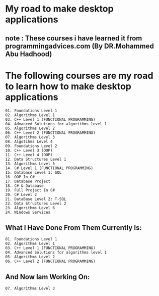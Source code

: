 # My road to make desktop applications
## note : These courses i have learned it from programmingadvices.com (By DR.Mohammed Abu Hadhood)

# The following courses are my road to learn how to make desktop applications

    01. Foundations Level 1
    02. Algorithms Level 1
    03. C++ Level 1 (FUNCTIONAL PROGRAMMING)
    04. Advanced Solutions for algorithms level 1
    05. Algorithms Level 2
    06. C++ Level 2 (FUNCTIONAL PROGRAMMING)
    07. Algorithms Level 3
    08. Algotihms Level 4
    09. Foundations Level 2
    10. C++ Level 3 (OOP)
    11. C++ Level 4 (OOP)
    12. Data Structures Level 1
    13. Algorithms Level 5
    14. C# Level 1 (FUNCTIONAL PROGRAMMING)
    15. Database Level 1: SQL
    16. OOP In C#
    17. Database Project
    18. C# & Database
    19. Full Project In C#
    20. C# Level 2
    21. DataBase Level 2: T-SQL
    22. Data Structures Level 2
    23. Algorithms Level 6
    24. Windows Services

## What I Have Done From Them Currently Is:
    01. Foundations Level 1
    02. Algorithms Level 1
    03. C++ Level 1 (FUNCTIONAL PROGRAMMING)
    04. Advanced Solutions for algorithms level 1
    05. Algorithms Level 2
    06. C++ Level 2 (FUNCTIONAL PROGRAMMING)

## And Now Iam Working On:
    07. Algorithms Level 3
    
